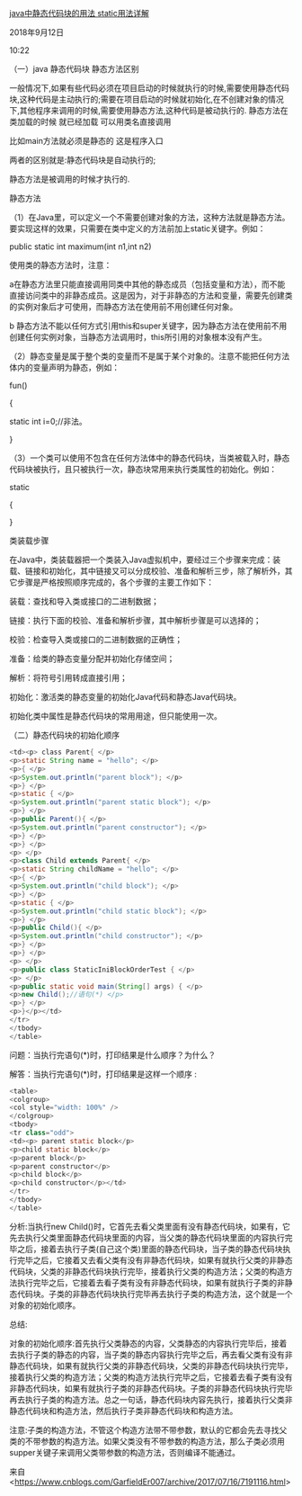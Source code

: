 [java中静态代码块的用法 static用法详解](https://www.cnblogs.com/GarfieldEr007/p/7191116.html)

2018年9月12日

10:22

（一）java 静态代码块 静态方法区别

一般情况下,如果有些代码必须在项目启动的时候就执行的时候,需要使用静态代码块,这种代码是主动执行的;需要在项目启动的时候就初始化,在不创建对象的情况下,其他程序来调用的时候,需要使用静态方法,这种代码是被动执行的. 静态方法在类加载的时候 就已经加载 可以用类名直接调用

比如main方法就必须是静态的 这是程序入口

两者的区别就是:静态代码块是自动执行的;

静态方法是被调用的时候才执行的.

静态方法

（1）在Java里，可以定义一个不需要创建对象的方法，这种方法就是静态方法。要实现这样的效果，只需要在类中定义的方法前加上static关键字。例如：

public static int maximum(int n1,int n2)

使用类的静态方法时，注意：

a在静态方法里只能直接调用同类中其他的静态成员（包括变量和方法），而不能直接访问类中的非静态成员。这是因为，对于非静态的方法和变量，需要先创建类的实例对象后才可使用，而静态方法在使用前不用创建任何对象。

b 静态方法不能以任何方式引用this和super关键字，因为静态方法在使用前不用创建任何实例对象，当静态方法调用时，this所引用的对象根本没有产生。

（2）静态变量是属于整个类的变量而不是属于某个对象的。注意不能把任何方法体内的变量声明为静态，例如：

fun()

{

static int i=0;//非法。

}

（3）一个类可以使用不包含在任何方法体中的静态代码块，当类被载入时，静态代码块被执行，且只被执行一次，静态块常用来执行类属性的初始化。例如：

static

{

}

类装载步骤

在Java中，类装载器把一个类装入Java虚拟机中，要经过三个步骤来完成：装载、链接和初始化，其中链接又可以分成校验、准备和解析三步，除了解析外，其它步骤是严格按照顺序完成的，各个步骤的主要工作如下：

装载：查找和导入类或接口的二进制数据；

链接：执行下面的校验、准备和解析步骤，其中解析步骤是可以选择的；

校验：检查导入类或接口的二进制数据的正确性；

准备：给类的静态变量分配并初始化存储空间；

解析：将符号引用转成直接引用；

初始化：激活类的静态变量的初始化Java代码和静态Java代码块。

初始化类中属性是静态代码块的常用用途，但只能使用一次。

（二）静态代码块的初始化顺序  
```java
<td><p> class Parent{ </p>
<p>static String name = "hello"; </p>
<p>{ </p>
<p>System.out.println("parent block"); </p>
<p>} </p>
<p>static { </p>
<p>System.out.println("parent static block"); </p>
<p>} </p>
<p>public Parent(){ </p>
<p>System.out.println("parent constructor"); </p>
<p>} </p>
<p>} </p>
<p> </p>
<p>class Child extends Parent{ </p>
<p>static String childName = "hello"; </p>
<p>{ </p>
<p>System.out.println("child block"); </p>
<p>} </p>
<p>static { </p>
<p>System.out.println("child static block"); </p>
<p>} </p>
<p>public Child(){ </p>
<p>System.out.println("child constructor"); </p>
<p>} </p>
<p>} </p>
<p> </p>
<p>public class StaticIniBlockOrderTest { </p>
<p> </p>
<p>public static void main(String[] args) { </p>
<p>new Child();//语句(*) </p>
<p>} </p>
<p>}</p></td>
</tr>
</tbody>
</table>
```

问题：当执行完语句(\*)时，打印结果是什么顺序？为什么？

解答：当执行完语句(\*)时，打印结果是这样一个顺序 :
```java
<table>
<colgroup>
<col style="width: 100%" />
</colgroup>
<tbody>
<tr class="odd">
<td><p> parent static block</p>
<p>child static block</p>
<p>parent block</p>
<p>parent constructor</p>
<p>child block</p>
<p>child constructor</p></td>
</tr>
</tbody>
</table>
```

分析:当执行new Child()时，它首先去看父类里面有没有静态代码块，如果有，它先去执行父类里面静态代码块里面的内容，当父类的静态代码块里面的内容执行完毕之后，接着去执行子类(自己这个类)里面的静态代码块，当子类的静态代码块执行完毕之后，它接着又去看父类有没有非静态代码块，如果有就执行父类的非静态代码块，父类的非静态代码块执行完毕，接着执行父类的构造方法；父类的构造方法执行完毕之后，它接着去看子类有没有非静态代码块，如果有就执行子类的非静态代码块。子类的非静态代码块执行完毕再去执行子类的构造方法，这个就是一个对象的初始化顺序。

总结:

对象的初始化顺序:首先执行父类静态的内容，父类静态的内容执行完毕后，接着去执行子类的静态的内容，当子类的静态内容执行完毕之后，再去看父类有没有非静态代码块，如果有就执行父类的非静态代码块，父类的非静态代码块执行完毕，接着执行父类的构造方法；父类的构造方法执行完毕之后，它接着去看子类有没有非静态代码块，如果有就执行子类的非静态代码块。子类的非静态代码块执行完毕再去执行子类的构造方法。总之一句话，静态代码块内容先执行，接着执行父类非静态代码块和构造方法，然后执行子类非静态代码块和构造方法。

注意:子类的构造方法，不管这个构造方法带不带参数，默认的它都会先去寻找父类的不带参数的构造方法。如果父类没有不带参数的构造方法，那么子类必须用supper关键子来调用父类带参数的构造方法，否则编译不能通过。

来自 \<<https://www.cnblogs.com/GarfieldEr007/archive/2017/07/16/7191116.html>\>
